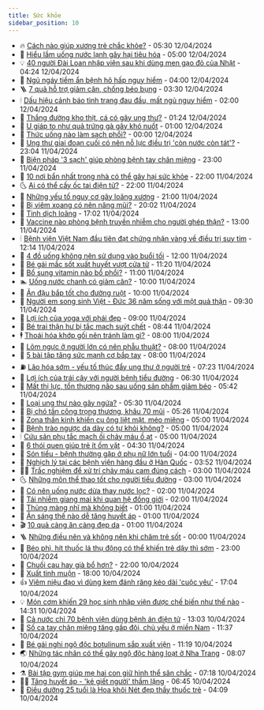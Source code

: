```yaml
---
title: Sức khỏe
sidebar_position: 10
---
```


<!-- vnexpress-suc-khoe:START -->
- 🔥 [Cách nào giúp xương trẻ chắc khỏe?](https://vnexpress.net/cach-nao-giup-xuong-tre-chac-khoe-4733281.html) - 05:30 12/04/2024
- 🥰 [Hiểu lầm uống nước lạnh gây hại tiêu hóa](https://vnexpress.net/hieu-lam-uong-nuoc-lanh-gay-hai-tieu-hoa-4733376.html) - 05:00 12/04/2024
- 💡 [40 người Đài Loan nhập viện sau khi dùng men gạo đỏ của Nhật](https://vnexpress.net/40-nguoi-dai-loan-nhap-vien-sau-khi-dung-men-gao-do-cua-nhat-4733426.html) - 04:24 12/04/2024
- 🤗 [Ngủ ngáy tiềm ẩn bệnh hô hấp nguy hiểm](https://vnexpress.net/ngu-ngay-tiem-an-benh-ho-hap-nguy-hiem-4733371.html) - 04:00 12/04/2024
- 🪜 [7 quả hỗ trợ giảm cân, chống béo bụng](https://vnexpress.net/7-qua-ho-tro-giam-can-chong-beo-bung-4733247.html) - 03:30 12/04/2024
- 🕯 [Dấu hiệu cảnh báo tình trạng đau đầu, mất ngủ nguy hiểm](https://vnexpress.net/dau-hieu-canh-bao-tinh-trang-dau-dau-mat-ngu-nguy-hiem-4733303.html) - 02:00 12/04/2024
- 🤭 [Thắng đường kho thịt, cá có gây ung thư?](https://vnexpress.net/thang-duong-kho-thit-ca-co-gay-ung-thu-4733130.html) - 01:24 12/04/2024
- 👀 [U giáp to như quả trứng gà gây khó nuốt](https://vnexpress.net/u-giap-to-nhu-qua-trung-ga-gay-kho-nuot-4733274.html) - 01:00 12/04/2024
- 🌋 [Thức uống nào làm sạch phổi?](https://vnexpress.net/thuc-uong-nao-lam-sach-phoi-4733201.html) - 00:00 12/04/2024
- 🫶 [Ung thư giai đoạn cuối có nên nỗ lực điều trị &#39;còn nước còn tát&#39;?](https://vnexpress.net/ung-thu-giai-doan-cuoi-co-nen-no-luc-dieu-tri-con-nuoc-con-tat-4731621.html) - 23:04 11/04/2024
- 🦆 [Biện pháp &#39;3 sạch&#39; giúp phòng bệnh tay chân miệng](https://vnexpress.net/bien-phap-3-sach-giup-phong-benh-tay-chan-mieng-4733089.html) - 23:00 11/04/2024
- 🚀 [10 nơi bẩn nhất trong nhà có thể gây hại sức khỏe](https://vnexpress.net/10-noi-ban-nhat-trong-nha-co-the-gay-hai-suc-khoe-4732982.html) - 22:00 11/04/2024
- 🌜 [Ai có thể cấy ốc tai điện tử?](https://vnexpress.net/ai-co-the-cay-oc-tai-dien-tu-4733190.html) - 22:00 11/04/2024
- 🧰 [Những yếu tố nguy cơ gây loãng xương](https://vnexpress.net/nhung-yeu-to-nguy-co-gay-loang-xuong-4732155.html) - 21:00 11/04/2024
- 💫 [Bị viêm xoang có nên nâng mũi?](https://vnexpress.net/bi-viem-xoang-co-nen-nang-mui-4731808.html) - 20:02 11/04/2024
- 🌝 [Tinh dịch loãng](https://vnexpress.net/suc-khoe-cam-nang-cac-benh-tinh-dich-loang-4730919.html) - 17:02 11/04/2024
- 🗽 [Vaccine nào phòng bệnh truyền nhiễm cho người ghép thận?](https://vnexpress.net/vaccine-nao-phong-benh-truyen-nhiem-cho-nguoi-ghep-than-4733036.html) - 13:00 11/04/2024
- 🕯 [Bệnh viện Việt Nam đầu tiên đạt chứng nhận vàng về điều trị suy tim](https://vnexpress.net/benh-vien-viet-nam-dau-tien-dat-chung-nhan-vang-ve-dieu-tri-suy-tim-4733178.html) - 12:14 11/04/2024
- 🦅 [4 đồ uống không nên sử dụng vào buổi tối](https://vnexpress.net/4-do-uong-khong-nen-su-dung-vao-buoi-toi-4732595.html) - 12:00 11/04/2024
- 🦆 [Bé gái mắc sốt xuất huyết vượt cửa tử](https://vnexpress.net/be-gai-mac-sot-xuat-huyet-vuot-cua-tu-4733168.html) - 11:20 11/04/2024
- 🎊 [Bổ sung vitamin nào bổ phổi?](https://vnexpress.net/bo-sung-vitamin-nao-bo-phoi-4733104.html) - 11:00 11/04/2024
- 🏊 [Uống nước chanh có giảm cân?](https://vnexpress.net/uong-nuoc-chanh-co-giam-can-4733070.html) - 10:00 11/04/2024
- 📝 [Ăn đậu bắp tốt cho đường ruột](https://vnexpress.net/an-dau-bap-tot-cho-duong-ruot-4733065.html) - 10:00 11/04/2024
- 💯 [Người em song sinh Việt - Đức 36 năm sống với một quả thận](https://vnexpress.net/nguoi-em-song-sinh-viet-duc-36-nam-song-voi-mot-qua-than-4732903.html) - 09:30 11/04/2024
- 🌊 [Lợi ích của yoga với phái đẹp](https://vnexpress.net/loi-ich-cua-yoga-voi-phai-dep-4732965.html) - 09:00 11/04/2024
- 🚀 [Bé trai thận hư bị tắc mạch suýt chết](https://vnexpress.net/be-trai-than-hu-bi-tac-mach-suyt-chet-4733129.html) - 08:44 11/04/2024
- 🕴 [Thoái hóa khớp gối nên tránh làm gì?](https://vnexpress.net/thoai-hoa-khop-goi-nen-tranh-lam-gi-4733048.html) - 08:00 11/04/2024
- 🗽 [Lõm ngực ở người lớn có nên phẫu thuật?](https://vnexpress.net/lom-nguc-o-nguoi-lon-co-nen-phau-thuat-4732937.html) - 08:00 11/04/2024
- 🎡 [5 bài tập tăng sức mạnh cơ bắp tay](https://vnexpress.net/5-bai-tap-tang-suc-manh-co-bap-tay-4732800.html) - 08:00 11/04/2024
- ⛽️ [Lão hóa sớm - yếu tố thúc đẩy ung thư ở người trẻ](https://vnexpress.net/lao-hoa-som-yeu-to-thuc-day-ung-thu-o-nguoi-tre-4733071.html) - 07:23 11/04/2024
- 🦆 [Lợi ích của trái cây với người bệnh tiểu đường](https://vnexpress.net/loi-ich-cua-trai-cay-voi-nguoi-benh-tieu-duong-4732938.html) - 06:30 11/04/2024
- 🤩 [Mất thị lực, tổn thương não sau uống sản phẩm giảm béo](https://vnexpress.net/mat-thi-luc-ton-thuong-nao-sau-uong-san-pham-giam-beo-4733021.html) - 05:42 11/04/2024
- 🦒 [Loại ung thư nào gây ngứa?](https://vnexpress.net/loai-ung-thu-nao-gay-ngua-4732920.html) - 05:30 11/04/2024
- 💫 [Bị chó tấn công trọng thương, khâu 70 mũi](https://vnexpress.net/bi-cho-tan-cong-trong-thuong-khau-70-mui-4733060.html) - 05:26 11/04/2024
- 🐘 [Zona thần kinh khiến cụ ông liệt mặt, méo miệng](https://vnexpress.net/zona-than-kinh-khien-cu-ong-liet-mat-meo-mieng-4733044.html) - 05:00 11/04/2024
- 🚀 [Bệnh trào ngược dạ dày có tự khỏi không?](https://vnexpress.net/benh-trao-nguoc-da-day-co-tu-khoi-khong-4732925.html) - 05:00 11/04/2024
- 🕯 [Cứu sản phụ tắc mạch ối chảy máu ồ ạt](https://vnexpress.net/cuu-san-phu-tac-mach-oi-chay-mau-o-at-4732699.html) - 05:00 11/04/2024
- 🦏 [6 thói quen giúp trẻ ít ốm vặt](https://vnexpress.net/6-thoi-quen-giup-tre-it-om-vat-4732989.html) - 04:30 11/04/2024
- 🦄 [Són tiểu - bệnh thường gặp ở phụ nữ lớn tuổi](https://vnexpress.net/son-tieu-benh-thuong-gap-o-phu-nu-lon-tuoi-4732931.html) - 04:00 11/04/2024
- 🦒 [Nghịch lý tại các bệnh viện hàng đầu ở Hàn Quốc](https://vnexpress.net/nghich-ly-tai-cac-benh-vien-hang-dau-o-han-quoc-4732975.html) - 03:52 11/04/2024
- 👨‍🏫 [Trắc nghiệm để xử trí chảy máu cam đúng cách](https://vnexpress.net/trac-nghiem-de-xu-tri-chay-mau-cam-dung-cach-4732901.html) - 03:00 11/04/2024
- 🌜 [Những môn thể thao tốt cho người tiểu đường](https://vnexpress.net/nhung-mon-the-thao-tot-cho-nguoi-tieu-duong-4732896.html) - 03:00 11/04/2024
- 🚀 [Có nên uống nước dừa thay nước lọc?](https://vnexpress.net/co-nen-uong-nuoc-dua-thay-nuoc-loc-4732205.html) - 02:00 11/04/2024
- 💃 [Tái nhiễm giang mai khi quan hệ đồng giới](https://vnexpress.net/tai-nhiem-giang-mai-khi-quan-he-dong-gioi-4732902.html) - 02:00 11/04/2024
- 💯 [Thủng màng nhĩ mà không biết](https://vnexpress.net/thung-mang-nhi-ma-khong-biet-4732894.html) - 01:00 11/04/2024
- 🤔 [Ăn sáng thế nào dễ tăng huyết áp](https://vnexpress.net/an-sang-the-nao-de-tang-huyet-ap-4732752.html) - 01:00 11/04/2024
- 🎬 [10 quả càng ăn càng đẹp da](https://vnexpress.net/10-qua-cang-an-cang-dep-da-4732716.html) - 01:00 11/04/2024
- 🪜 [Những điều nên và không nên khi chăm trẻ sốt](https://vnexpress.net/nhung-dieu-nen-va-khong-nen-khi-cham-tre-sot-4724493.html) - 00:00 11/04/2024
- 🦣 [Béo phì, hít thuốc lá thụ động có thể khiến trẻ dậy thì sớm](https://vnexpress.net/beo-phi-hit-thuoc-la-thu-dong-co-the-khien-tre-day-thi-som-4732717.html) - 23:00 10/04/2024
- 🧐 [Chuối cau hay già bổ hơn?](https://vnexpress.net/chuoi-cau-hay-gia-bo-hon-4732417.html) - 22:00 10/04/2024
- 🤡 [Xuất tinh muộn](https://vnexpress.net/suc-khoe-cam-nang-cac-benh-xuat-tinh-muon-4726916.html) - 18:00 10/04/2024
- 👍 [Viêm niệu đạo vì dùng kem đánh răng kéo dài &#39;cuộc yêu&#39;](https://vnexpress.net/viem-nieu-dao-vi-dung-kem-danh-rang-keo-dai-cuoc-yeu-4731597.html) - 17:04 10/04/2024
- 💡 [Món cơm khiến 29 học sinh nhập viện được chế biến như thế nào](https://vnexpress.net/mon-com-khien-29-hoc-sinh-nhap-vien-duoc-che-bien-nhu-the-nao-4732834.html) - 14:31 10/04/2024
- 💯 [Cả nước chỉ 70 bệnh viện dùng bệnh án điện tử](https://vnexpress.net/ca-nuoc-chi-70-benh-vien-dung-benh-an-dien-tu-4732748.html) - 13:03 10/04/2024
- 🧠 [Số ca tay chân miệng tăng gấp đôi, chủ yếu ở miền Nam](https://vnexpress.net/so-ca-tay-chan-mieng-tang-gap-doi-chu-yeu-o-mien-nam-4732756.html) - 11:37 10/04/2024
- 🎡 [Bé gái nghi ngộ độc botulinum sắp xuất viện](https://vnexpress.net/be-gai-nghi-ngo-doc-botulinum-sap-xuat-vien-4732736.html) - 11:19 10/04/2024
- 🌏 [Những tác nhân có thể gây ngộ độc hàng loạt ở Nha Trang](https://vnexpress.net/nhung-tac-nhan-co-the-gay-ngo-doc-hang-loat-o-nha-trang-4731823.html) - 08:07 10/04/2024
- ⚗️ [Bài tập gym giúp mẹ hai con giữ hình thể săn chắc](https://vnexpress.net/bai-tap-gym-giup-me-hai-con-giu-hinh-the-san-chac-4732041.html) - 07:18 10/04/2024
- 👨‍🏫 [Tăng huyết áp - &#39;kẻ giết người&#39; thầm lặng](https://vnexpress.net/tang-huyet-ap-ke-giet-nguoi-tham-lang-4731500.html) - 06:45 10/04/2024
- 🤖 [Điều dưỡng 25 tuổi là Hoa khôi Nét đẹp thầy thuốc trẻ](https://vnexpress.net/dieu-duong-25-tuoi-la-hoa-khoi-net-dep-thay-thuoc-tre-4732412.html) - 04:09 10/04/2024<!-- vnexpress-suc-khoe:END -->
